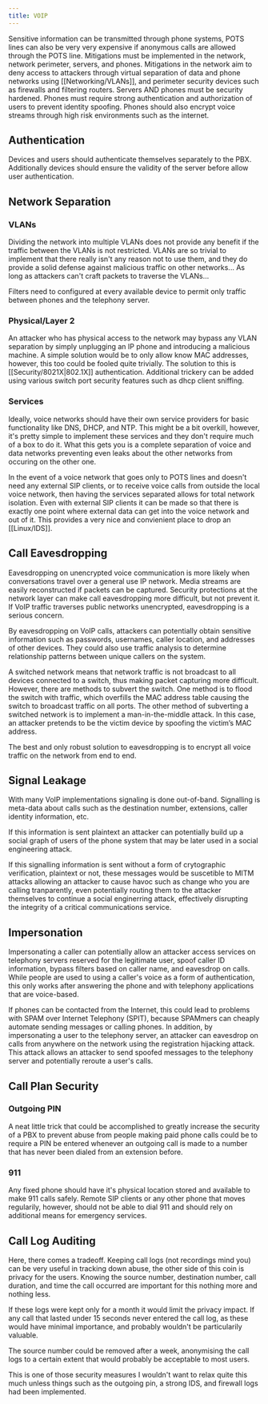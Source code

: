 ```yaml
---
title: VOIP
---
```


Sensitive information can be transmitted through phone systems, POTS lines can
also be very very expensive if anonymous calls are allowed through the POTS
line. Mitigations must be implemented in the network, network perimeter,
servers, and phones. Mitigations in the network aim to deny access to attackers
through virtual separation of data and phone networks using
[[Networking/VLANs]], and perimeter security devices such as firewalls and
filtering routers. Servers AND phones must be security hardened. Phones must
require strong authentication and authorization of users to prevent identity
spoofing. Phones should also encrypt voice streams through high risk
environments such as the internet.

## Authentication

Devices and users should authenticate themselves separately to the PBX.
Additionally devices should ensure the validity of the server before allow user
authentication.

## Network Separation
### VLANs

Dividing the network into multiple VLANs does not provide any benefit if the
traffic between the VLANs is not restricted. VLANs are so trivial to implement
that there really isn't any reason not to use them, and they do provide a solid
defense against malicious traffic on other networks... As long as attackers
can't craft packets to traverse the VLANs...

Filters need to configured at every available device to permit only traffic
between phones and the telephony server.

### Physical/Layer 2

An attacker who has physical access to the network may bypass any VLAN
separation by simply unplugging an IP phone and introducing a malicious
machine. A simple solution would be to only allow know MAC addresses, however,
this too could be fooled quite trivially. The solution to this is
[[Security/8021X|802.1X]] authentication. Additional trickery can be added
using various switch port security features such as dhcp client sniffing.

### Services

Ideally, voice networks should have their own service providers for basic
functionality like DNS, DHCP, and NTP. This might be a bit overkill, however,
it's pretty simple to implement these services and they don't require much of a
box to do it. What this gets you is a complete separation of voice and data
networks preventing even leaks about the other networks from occuring on the
other one.

In the event of a voice network that goes only to POTS lines and doesn't need
any external SIP clients, or to receive voice calls from outside the local
voice network, then having the services separated allows for total network
isolation. Even with external SIP clients it can be made so that there is
exactly one point where external data can get into the voice network and out of
it. This provides a very nice and convienient place to drop an [[Linux/IDS]].

## Call Eavesdropping

Eavesdropping on unencrypted voice communication is more likely when
conversations travel over a general use IP network. Media streams are easily
reconstructed if packets can be captured. Security protections at the network
layer can make call eavesdropping more difficult, but not prevent it. If VoIP
traffic traverses public networks unencrypted, eavesdropping is a serious
concern.

By eavesdropping on VoIP calls, attackers can potentially obtain sensitive
information such as passwords, usernames, caller location, and addresses of
other devices. They could also use traffic analysis to determine relationship
patterns between unique callers on the system.

A switched network means that network traffic is not broadcast to all devices
connected to a switch, thus making packet capturing more difficult. However,
there are methods to subvert the switch. One method is to flood the switch with
traffic, which overfills the MAC address table causing the switch to broadcast
traffic on all ports. The other method of subverting a switched network is to
implement a man-in-the-middle attack. In this case, an attacker pretends to be
the victim device by spoofing the victim’s MAC address.

The best and only robust solution to eavesdropping is to encrypt all voice
traffic on the network from end to end.

## Signal Leakage

With many VoIP implementations signaling is done out-of-band. Signalling is
meta-data about calls such as the destination number, extensions, caller
identity information, etc.

If this information is sent plaintext an attacker can potentially build up a
social graph of users of the phone system that may be later used in a social
engineering attack.

If this signalling information is sent without a form of crytographic
verification, plaintext or not, these messages would be suscetible to MITM
attacks allowing an attacker to cause havoc such as change who you are calling
tranparently, even potentially routing them to the attacker themselves to
continue a social enginerring attack, effectively disrupting the integrity of a
critical communications service.

## Impersonation

Impersonating a caller can potentially allow an attacker access services on
telephony servers reserved for the legitimate user, spoof caller ID
information, bypass filters based on caller name, and eavesdrop on calls. While
people are used to using a caller's voice as a form of authentication, this
only works after answering the phone and with telephony applications that are
voice-based.

If phones can be contacted from the Internet, this could lead to problems with
SPAM over Internet Telephony (SPIT), because SPAMmers can cheaply automate
sending messages or calling phones. In addition, by impersonating a user to the
telephony server, an attacker can eavesdrop on calls from anywhere on the
network using the registration hijacking attack. This attack allows an attacker
to send spoofed messages to the telephony server and potentially reroute a
user's calls.

## Call Plan Security
### Outgoing PIN

A neat little trick that could be accomplished to greatly increase the security
of a PBX to prevent abuse from people making paid phone calls could be to
require a PIN be entered whenever an outgoing call is made to a number that has
never been dialed from an extension before.

### 911

Any fixed phone should have it's physical location stored and available to make
911 calls safely. Remote SIP clients or any other phone that moves regularily,
however, should not be able to dial 911 and should rely on additional means for
emergency services.

## Call Log Auditing

Here, there comes a tradeoff. Keeping call logs (not recordings mind you) can
be very useful in tracking down abuse, the other side of this coin is privacy
for the users. Knowing the source number, destination number, call duration,
and time the call occurred are important for this nothing more and nothing
less.

If these logs were kept only for a month it would limit the privacy impact. If
any call that lasted under 15 seconds never entered the call log, as these
would have minimal importance, and probably wouldn't be particularily valuable.

The source number could be removed after a week, anonymising the call logs to a
certain extent that would probably be acceptable to most users.

This is one of those security measures I wouldn't want to relax quite this much
unless things such as the outgoing pin, a strong IDS, and firewall logs had
been implemented.

